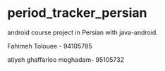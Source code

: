 
# period_tracker_persian
android course project in Persian with  java-android.

Fahimeh Tolouee - 94105785

atiyeh ghaffarloo moghadam- 95105732

